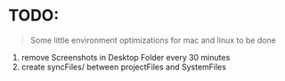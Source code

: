 # TODO: 

> Some little environment optimizations for mac and linux to be done 


1. remove Screenshots in Desktop Folder every 30 minutes
2. create syncFiles/ between projectFiles and SystemFiles
